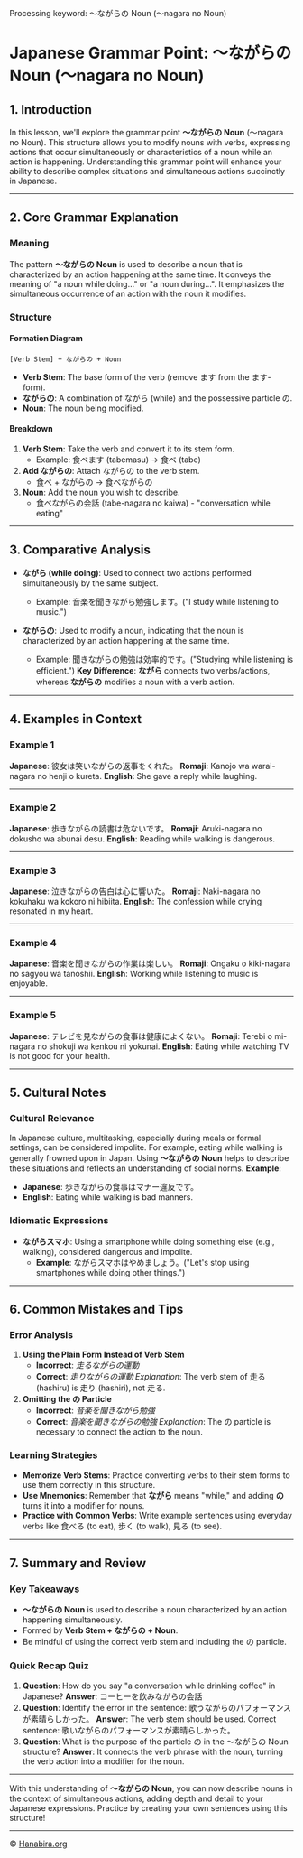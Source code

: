 Processing keyword: ～ながらの Noun (〜nagara no Noun)
# Japanese Grammar Point: ～ながらの Noun (〜nagara no Noun)

## 1. Introduction
In this lesson, we'll explore the grammar point **～ながらの Noun** (〜nagara no Noun). This structure allows you to modify nouns with verbs, expressing actions that occur simultaneously or characteristics of a noun while an action is happening. Understanding this grammar point will enhance your ability to describe complex situations and simultaneous actions succinctly in Japanese.

---
## 2. Core Grammar Explanation
### Meaning
The pattern **～ながらの Noun** is used to describe a noun that is characterized by an action happening at the same time. It conveys the meaning of "a noun while doing..." or "a noun during...". It emphasizes the simultaneous occurrence of an action with the noun it modifies.
### Structure
#### Formation Diagram
```
[Verb Stem] + ながらの + Noun
```
- **Verb Stem**: The base form of the verb (remove ます from the ます-form).
- **ながらの**: A combination of ながら (while) and the possessive particle の.
- **Noun**: The noun being modified.
#### Breakdown
1. **Verb Stem**: Take the verb and convert it to its stem form.
   - Example: 食べます (tabemasu) → 食べ (tabe)
2. **Add ながらの**: Attach ながらの to the verb stem.
   - 食べ + ながらの → 食べながらの
3. **Noun**: Add the noun you wish to describe.
   - 食べながらの会話 (tabe-nagara no kaiwa) - "conversation while eating"
---
## 3. Comparative Analysis
- **ながら (while doing)**: Used to connect two actions performed simultaneously by the same subject.
  - Example: 音楽を聞きながら勉強します。("I study while listening to music.")
  
- **ながらの**: Used to modify a noun, indicating that the noun is characterized by an action happening at the same time.
  - Example: 聞きながらの勉強は効率的です。("Studying while listening is efficient.")
**Key Difference**: **ながら** connects two verbs/actions, whereas **ながらの** modifies a noun with a verb action.
---
## 4. Examples in Context
### Example 1
**Japanese**: 彼女は笑いながらの返事をくれた。
**Romaji**: Kanojo wa warai-nagara no henji o kureta.
**English**: She gave a reply while laughing.

---
### Example 2
**Japanese**: 歩きながらの読書は危ないです。
**Romaji**: Aruki-nagara no dokusho wa abunai desu.
**English**: Reading while walking is dangerous.

---
### Example 3
**Japanese**: 泣きながらの告白は心に響いた。
**Romaji**: Naki-nagara no kokuhaku wa kokoro ni hibiita.
**English**: The confession while crying resonated in my heart.

---
### Example 4
**Japanese**: 音楽を聞きながらの作業は楽しい。
**Romaji**: Ongaku o kiki-nagara no sagyou wa tanoshii.
**English**: Working while listening to music is enjoyable.

---
### Example 5
**Japanese**: テレビを見ながらの食事は健康によくない。
**Romaji**: Terebi o mi-nagara no shokuji wa kenkou ni yokunai.
**English**: Eating while watching TV is not good for your health.

---
## 5. Cultural Notes
### Cultural Relevance
In Japanese culture, multitasking, especially during meals or formal settings, can be considered impolite. For example, eating while walking is generally frowned upon in Japan. Using **～ながらの Noun** helps to describe these situations and reflects an understanding of social norms.
**Example**:
- **Japanese**: 歩きながらの食事はマナー違反です。
- **English**: Eating while walking is bad manners.
### Idiomatic Expressions
- **ながらスマホ**: Using a smartphone while doing something else (e.g., walking), considered dangerous and impolite.
  - **Example**: ながらスマホはやめましょう。("Let's stop using smartphones while doing other things.")
---
## 6. Common Mistakes and Tips
### Error Analysis
1. **Using the Plain Form Instead of Verb Stem**
   - **Incorrect**: *走るながらの運動*
   - **Correct**: *走りながらの運動*
   *Explanation*: The verb stem of 走る (hashiru) is 走り (hashiri), not 走る.
2. **Omitting the の Particle**
   - **Incorrect**: *音楽を聞きながら勉強*
   - **Correct**: *音楽を聞きながらの勉強*
   *Explanation*: The の particle is necessary to connect the action to the noun.
### Learning Strategies
- **Memorize Verb Stems**: Practice converting verbs to their stem forms to use them correctly in this structure.
- **Use Mnemonics**: Remember that **ながら** means "while," and adding **の** turns it into a modifier for nouns.
- **Practice with Common Verbs**: Write example sentences using everyday verbs like 食べる (to eat), 歩く (to walk), 見る (to see).
---
## 7. Summary and Review
### Key Takeaways
- **～ながらの Noun** is used to describe a noun characterized by an action happening simultaneously.
- Formed by **Verb Stem + ながらの + Noun**.
- Be mindful of using the correct verb stem and including the の particle.
### Quick Recap Quiz
1. **Question**: How do you say "a conversation while drinking coffee" in Japanese?
   **Answer**: コーヒーを飲みながらの会話
2. **Question**: Identify the error in the sentence: 歌うながらのパフォーマンスが素晴らしかった。
   **Answer**: The verb stem should be used. Correct sentence: 歌いながらのパフォーマンスが素晴らしかった。
3. **Question**: What is the purpose of the particle の in the ～ながらの Noun structure?
   **Answer**: It connects the verb phrase with the noun, turning the verb action into a modifier for the noun.
---
With this understanding of **～ながらの Noun**, you can now describe nouns in the context of simultaneous actions, adding depth and detail to your Japanese expressions. Practice by creating your own sentences using this structure!


---

© [Hanabira.org](https://hanabira.org)

